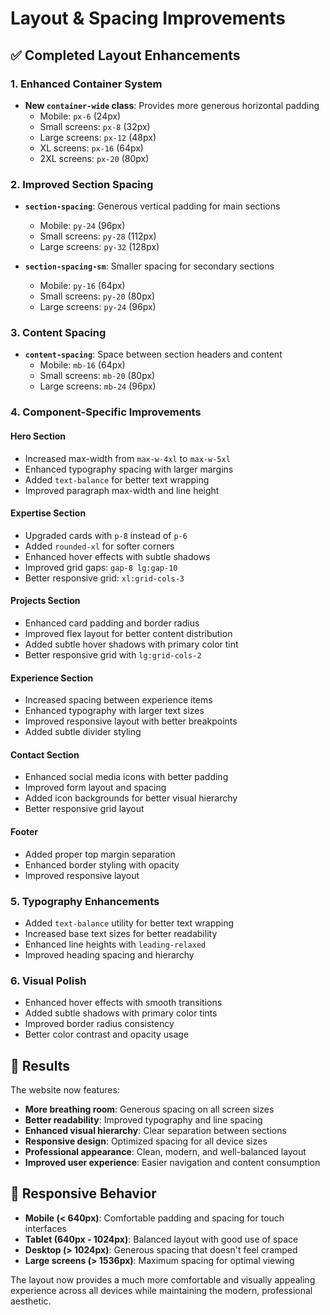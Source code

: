 # Layout & Spacing Improvements

## ✅ Completed Layout Enhancements

### 1. Enhanced Container System
- **New `container-wide` class**: Provides more generous horizontal padding
  - Mobile: `px-6` (24px)
  - Small screens: `px-8` (32px) 
  - Large screens: `px-12` (48px)
  - XL screens: `px-16` (64px)
  - 2XL screens: `px-20` (80px)

### 2. Improved Section Spacing
- **`section-spacing`**: Generous vertical padding for main sections
  - Mobile: `py-24` (96px)
  - Small screens: `py-28` (112px)
  - Large screens: `py-32` (128px)

- **`section-spacing-sm`**: Smaller spacing for secondary sections
  - Mobile: `py-16` (64px)
  - Small screens: `py-20` (80px)
  - Large screens: `py-24` (96px)

### 3. Content Spacing
- **`content-spacing`**: Space between section headers and content
  - Mobile: `mb-16` (64px)
  - Small screens: `mb-20` (80px)
  - Large screens: `mb-24` (96px)

### 4. Component-Specific Improvements

#### Hero Section
- Increased max-width from `max-w-4xl` to `max-w-5xl`
- Enhanced typography spacing with larger margins
- Added `text-balance` for better text wrapping
- Improved paragraph max-width and line height

#### Expertise Section
- Upgraded cards with `p-8` instead of `p-6`
- Added `rounded-xl` for softer corners
- Enhanced hover effects with subtle shadows
- Improved grid gaps: `gap-8 lg:gap-10`
- Better responsive grid: `xl:grid-cols-3`

#### Projects Section
- Enhanced card padding and border radius
- Improved flex layout for better content distribution
- Added subtle hover shadows with primary color tint
- Better responsive grid with `lg:grid-cols-2`

#### Experience Section
- Increased spacing between experience items
- Enhanced typography with larger text sizes
- Improved responsive layout with better breakpoints
- Added subtle divider styling

#### Contact Section
- Enhanced social media icons with better padding
- Improved form layout and spacing
- Added icon backgrounds for better visual hierarchy
- Better responsive grid layout

#### Footer
- Added proper top margin separation
- Enhanced border styling with opacity
- Improved responsive layout

### 5. Typography Enhancements
- Added `text-balance` utility for better text wrapping
- Increased base text sizes for better readability
- Enhanced line heights with `leading-relaxed`
- Improved heading spacing and hierarchy

### 6. Visual Polish
- Enhanced hover effects with smooth transitions
- Added subtle shadows with primary color tints
- Improved border radius consistency
- Better color contrast and opacity usage

## 🎯 Results

The website now features:
- **More breathing room**: Generous spacing on all screen sizes
- **Better readability**: Improved typography and line spacing
- **Enhanced visual hierarchy**: Clear separation between sections
- **Responsive design**: Optimized spacing for all device sizes
- **Professional appearance**: Clean, modern, and well-balanced layout
- **Improved user experience**: Easier navigation and content consumption

## 📱 Responsive Behavior

- **Mobile (< 640px)**: Comfortable padding and spacing for touch interfaces
- **Tablet (640px - 1024px)**: Balanced layout with good use of space
- **Desktop (> 1024px)**: Generous spacing that doesn't feel cramped
- **Large screens (> 1536px)**: Maximum spacing for optimal viewing

The layout now provides a much more comfortable and visually appealing experience across all devices while maintaining the modern, professional aesthetic.